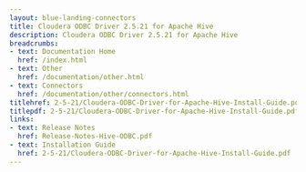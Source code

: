 ```yaml
---
layout: blue-landing-connectors
title: Cloudera ODBC Driver 2.5.21 for Apache Hive
description: Cloudera ODBC Driver 2.5.21 for Apache Hive
breadcrumbs:
- text: Documentation Home
  href: /index.html
- text: Other
  href: /documentation/other.html
- text: Connectors
  href: /documentation/other/connectors.html
titlehref: 2-5-21/Cloudera-ODBC-Driver-for-Apache-Hive-Install-Guide.pdf
titlepdf: 2-5-21/Cloudera-ODBC-Driver-for-Apache-Hive-Install-Guide.pdf
links:
- text: Release Notes
  href: Release-Notes-Hive-ODBC.pdf
- text: Installation Guide
  href: 2-5-21/Cloudera-ODBC-Driver-for-Apache-Hive-Install-Guide.pdf
---
```

